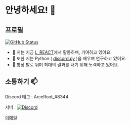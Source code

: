 # 안녕하세요! 👋
## 프로필
 [![GitHub Status](https://github-readme-stats.vercel.app/api?username=ArceRoot)](https://github.com/anuraghazra/github-readme-stats)
- 🔭 저는 지금 [L_REACT](https://github.com/LRACT)에서 활동하며, 기여하고 있어요.
- 🌱 또한 저는 Python ( [discord.py](https://github.com/Rapptz/discord.py) )을 배우며 연구하고 있어요.
- 👟 항상 발로 뛰며 최대의 결과를 내기 위해 노력하고 있어요.

## 소통하기 📫
Discord 태그 : ArceRoot_#8344

서버 : [![Discord](https://img.shields.io/discord/702880464893116518?color=%23FFFCC9&label=Discord&logo=Discord&logoColor=%23FFFFFF&style=for-the-badge)](https://discord.gg/DyGqBZm)

[이메일](mailto:gm3294@naver.com)


